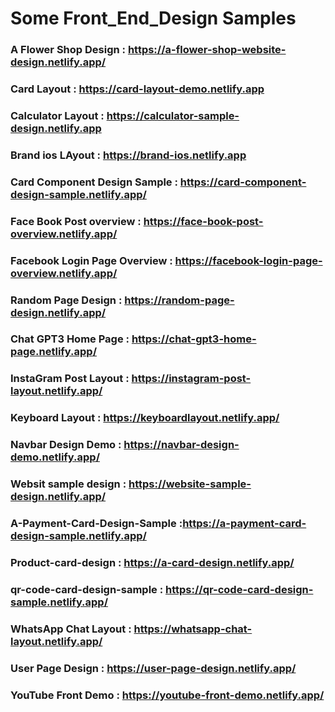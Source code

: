 # Some Front_End_Design Samples

### A Flower Shop Design : https://a-flower-shop-website-design.netlify.app/
### Card Layout : https://card-layout-demo.netlify.app
### Calculator Layout : https://calculator-sample-design.netlify.app
### Brand ios LAyout  : https://brand-ios.netlify.app
### Card Component Design Sample : https://card-component-design-sample.netlify.app/
### Face Book Post overview : https://face-book-post-overview.netlify.app/
### Facebook Login Page Overview : https://facebook-login-page-overview.netlify.app/
### Random Page Design : https://random-page-design.netlify.app/
### Chat GPT3 Home Page : https://chat-gpt3-home-page.netlify.app/
### InstaGram Post Layout : https://instagram-post-layout.netlify.app/
### Keyboard Layout : https://keyboardlayout.netlify.app/
### Navbar Design Demo : https://navbar-design-demo.netlify.app/
### Websit sample design : https://website-sample-design.netlify.app/
### A-Payment-Card-Design-Sample :https://a-payment-card-design-sample.netlify.app/
### Product-card-design : https://a-card-design.netlify.app/
###  qr-code-card-design-sample : https://qr-code-card-design-sample.netlify.app/
### WhatsApp Chat Layout : https://whatsapp-chat-layout.netlify.app/
### User Page Design : https://user-page-design.netlify.app/
### YouTube Front Demo : https://youtube-front-demo.netlify.app/

